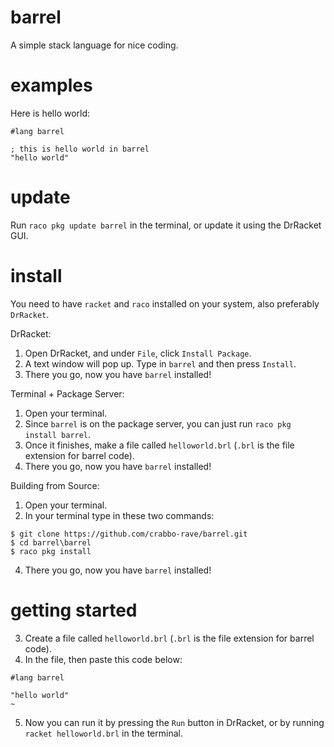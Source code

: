# barrel
A simple stack language for nice coding.

# examples

Here is hello world:

```racket
#lang barrel

; this is hello world in barrel
"hello world"
```
# update

Run `raco pkg update barrel` in the terminal, or update it using the DrRacket GUI.

# install

You need to have `racket` and `raco` installed on your system, also preferably `DrRacket`.

DrRacket:
1. Open DrRacket, and under `File`, click `Install Package`.
2. A text window will pop up. Type in `barrel` and then press `Install`. 
3. There you go, now you have `barrel` installed!

Terminal + Package Server:
1. Open your terminal.
2. Since `barrel` is on the package server, you can just run `raco pkg install barrel`.
3. Once it finishes, make a file called `helloworld.brl` (`.brl` is the file extension for barrel code).
4. There you go, now you have `barrel` installed!

Building from Source:
1. Open your terminal.
2. In your terminal type in these two commands:
```
$ git clone https://github.com/crabbo-rave/barrel.git
$ cd barrel\barrel
$ raco pkg install
```
4. There you go, now you have `barrel` installed!

# getting started

3. Create a file called `helloworld.brl` (`.brl` is the file extension for barrel code).
4. In the file, then paste this code below:
```racket
#lang barrel

"hello world"
~
```
5. Now you can run it by pressing the `Run` button in DrRacket, or by running `racket helloworld.brl` in the terminal. 
